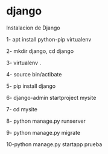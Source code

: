 # django
Instalacion de Django

 
1- apt install python-pip virtualenv


2- mkdir django, cd django

3- virtualenv .

4- source bin/actibate

5- pip install django

6- django-admin startproject mysite

7- cd mysite

8- python manage.py runserver

9- python manage.py migrate


10-python manage.py startapp prueba
